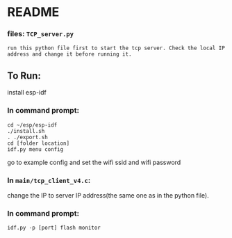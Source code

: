 # README

### files: `TCP_server.py`
    
    run this python file first to start the tcp server. Check the local IP address and change it before running it.

## To Run:
install esp-idf

### In command prompt:
        
```
cd ~/esp/esp-idf
./install.sh
. ./export.sh
cd [folder location]
idf.py menu config
```

go to example config and set the wifi ssid and wifi password

### In `main/tcp_client_v4.c`:
 change the IP to server IP address(the same one as in the python file).

### In command prompt:
 `idf.py -p [port] flash monitor`
